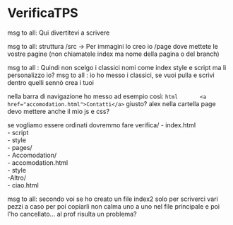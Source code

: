 # VerificaTPS

msg to all: Qui divertitevi a scrivere

msg to all: struttura /src -> Per immagini lo creo io /page dove mettete le vostre pagine (non chiamatele index ma nome della pagina o del branch)


msg to all : Quindi non scelgo i classici nomi come index style e script ma li personalizzo io?
msg to all : io ho messo i classici, se vuoi pulla e scrivi dentro quelli sennò crea i tuoi


nella barra di navigazione ho messo ad esempio così:        ```html       <a href="accomodation.html">Contatti</a>```   giusto?
alex nella cartella page devo mettere anche il mio js e css?

se vogliamo essere ordinati dovremmo fare verifica/
                                              - index.html<br>
                                              - script<br>
                                              - style<br>
                                              - pages/ <br>
                                                  - Accomodation/<br>
                                                      - accomodation.html<br>
                                                      - style<br>
                                                  -Altro/<br>
                                                      - ciao.html<br>

msg to all: secondo voi se ho creato un file index2 solo per scriverci vari pezzi a caso per poi copiarli non calma uno a uno nel file principale e poi l'ho cancellato... al prof risulta un problema?
